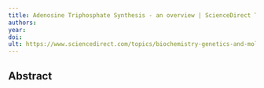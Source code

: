 ```yaml
---
title: Adenosine Triphosphate Synthesis - an overview | ScienceDirect Topics
authors: 
year: 
doi: 
ult: https://www.sciencedirect.com/topics/biochemistry-genetics-and-molecular-biology/adenosine-triphosphate-synthesis
---
```

## Abstract

